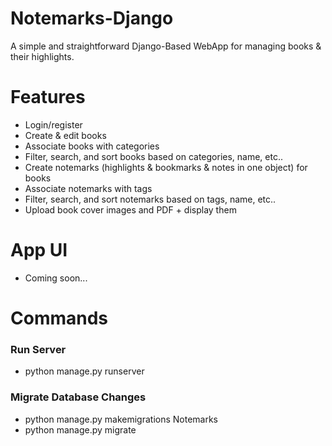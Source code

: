 # Notemarks-Django
A simple and straightforward Django-Based WebApp for managing books & their highlights.

# Features
- Login/register
- Create & edit books
- Associate books with categories
- Filter, search, and sort books based on categories, name, etc..
- Create notemarks (highlights & bookmarks & notes in one object) for books
- Associate notemarks with tags
- Filter, search, and sort notemarks based on tags, name, etc..
- Upload book cover images and PDF + display them

# App UI
- Coming soon...
 
# Commands
### Run Server
- python manage.py runserver

### Migrate Database Changes
- python manage.py makemigrations Notemarks
- python manage.py migrate
